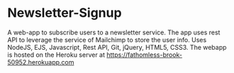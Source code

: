 # Newsletter-Signup
A web-app to subscribe users to a newsletter service. 
The app uses rest API to leverage the service of Mailchimp to store the user info. Uses NodeJS, EJS, Javascript, Rest API, Git, jQuery, HTML5, CSS3. 
The webapp is hosted on the Heroku server at https://fathomless-brook-50952.herokuapp.com
